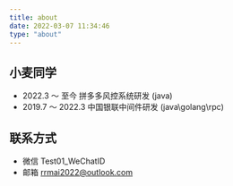 ```yaml
---
title: about
date: 2022-03-07 11:34:46
type: "about"
---
```



## 小麦同学

- 2022.3 ～ 至今       拼多多风控系统研发 (java)
- 2019.7 ～ 2022.3   中国银联中间件研发 (java\golang\rpc)


## 联系方式

- 微信  Test01_WeChatID
- 邮箱  rrmai2022@outlook.com


